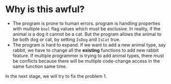 # Why is this awful?

* The program is prone to human errors. program is handling properties with multiple `bool` flag values which must be exclusive. In reality, if the animal is a dog it cannot be a cat. But the program allows the animal to be both dog or cat, by setting `IsDog` and `IsCat` true.
* The program is hard to expand. If we want to add a new animal type, say rabbit, we have to change all the **existing** functions to add new rabbit feature. If multiple programmer is trying to add animal types, there must be conflicts because there will be multiple code-change access in the same function same time.

In the next stage, we will try to fix the problem 1.
